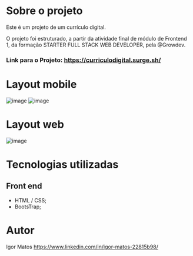 # Sobre o projeto

Este é um projeto de um currículo digital.

O projeto foi estruturado, a partir da atividade final de módulo de Frontend 1, da formação STARTER FULL STACK WEB DEVELOPER, pela @Growdev.

### Link para o Projeto: <https://curriculodigital.surge.sh/>

# Layout mobile
![image](https://user-images.githubusercontent.com/63614609/230956746-62289958-7762-4296-b130-f077dafdcd95.png)
![image](https://user-images.githubusercontent.com/63614609/230956876-d233980e-64d7-4880-bfba-43623d9b20c9.png)


# Layout web
![image](https://user-images.githubusercontent.com/63614609/230957604-c4c5f3bd-8ffd-468e-a51e-61b8b1420ff3.png)


# Tecnologias utilizadas
## Front end
* HTML / CSS;
* BootsTrap;

# Autor

Igor Matos https://www.linkedin.com/in/igor-matos-22815b98/
